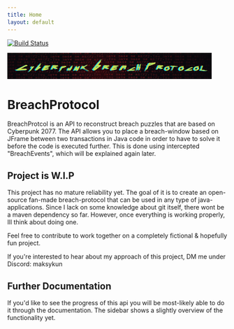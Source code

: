 ```yaml
---
title: Home
layout: default
---
```


[![Build Status](https://travis-ci.org/pages-themes/minimal.svg?branch=master)](https://travis-ci.org/pages-themes/minimal)

<img src="img/logo.png" alt="Cyberpunk Breach Protocoll">

# BreachProtocol
BreachProtcol is an API to reconstruct breach puzzles that are based on Cyberpunk 2077.
The API allows you to place a breach-window based on JFrame between two transactions
in Java code in order to have to solve it before the code is executed further.
This is done using intercepted "BreachEvents", which will be explained again later.
## Project is W.I.P
This project has no mature reliability yet. The goal of it is to create an open-source fan-made breach-protocol that can
be used in any type of java-applications. Since I lack on some knowledge about git itself, there wont be a maven dependency so far.
However, once everything is working properly, Ill think about doing one.

Feel free to contribute to work together on a completely fictional & hopefully fun project.


If you're interested to hear about my approach of this project, DM me under Discord: maksykun

## Further Documentation
If you'd like to see the progress of this api you will be most-likely able to do it through the
documentation. The sidebar shows a slightly overview of the functionality yet.
